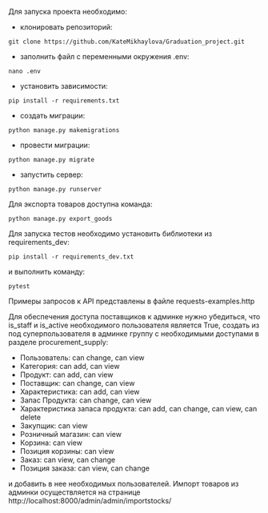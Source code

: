 Для запуска проекта необходимо:

- клонировать репозиторий:
```
git clone https://github.com/KateMikhaylova/Graduation_project.git
```
- заполнить файл с переменными окружения .env:
```
nano .env
```
- установить зависимости:
```
pip install -r requirements.txt
```
- создать миграции:
```
python manage.py makemigrations
```
- провести миграции:
```
python manage.py migrate
```
- запустить сервер:
```
python manage.py runserver
```

Для экспорта товаров доступна команда:
```
python manage.py export_goods
```

Для запуска тестов необходимо установить библиотеки из requirements_dev: 
```
pip install -r requirements_dev.txt
```
и выполнить команду:
```
pytest
```
Примеры запросов к API представлены в файле requests-examples.http

Для обеспечения доступа поставщиков к админке нужно убедиться, что is_staff и is_active необходимого пользователя является True, создать из под суперпользователя в админке группу с необходимыми доступами в разделе procurement_supply:

- Пользователь: can change, can view
- Категория: can add, can view
- Продукт: can add, can view
- Поставщик: can change, can view
- Характеристика: can add, can view
- Запас Продукта: can change, can view
- Характеристика запаса продукта: can add, can change, can view, can delete
- Закупщик: can view
- Розничный магазин: can view
- Корзина: can view
- Позиция корзины: can view
- Заказ: can view, can change
- Позиция заказа: can view, can change

и добавить в нее необходимых пользователей.
Импорт товаров из админки осуществляется на странице http://localhost:8000/admin/admin/importstocks/
